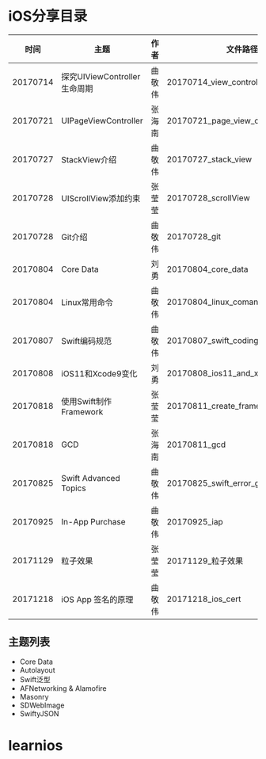 # iOS分享目录

时间 | 主题 | 作者 | 文件路径
---- | ---- | ---- | ----
20170714 | 探究UIViewController生命周期 | 曲敬伟 | 20170714_view_controller_lifecycle
20170721 | UIPageViewController | 张海南 | 20170721_page_view_controller
20170727 | StackView介绍 | 曲敬伟  | 20170727_stack_view
20170728 | UIScrollView添加约束 | 张莹莹 | 20170728_scrollView
20170728 | Git介绍 | 曲敬伟  | 20170728_git
20170804 | Core Data | 刘勇 | 20170804_core_data
20170804 | Linux常用命令 | 曲敬伟  | 20170804_linux_comands
20170807 | Swift编码规范 | 曲敬伟  | 20170807_swift_coding_styles
20170808 | iOS11和Xcode9变化 | 刘勇  | 20170808_ios11_and_xcode9_updates
20170818 | 使用Swift制作Framework | 张莹莹 | 20170811_create_framework_by_swift
20170818 | GCD | 张海南 | 20170811_gcd
20170825 | Swift Advanced Topics | 曲敬伟 | 20170825_swift_error_generic_function
20170925 | In-App Purchase | 曲敬伟 | 20170925_iap
20171129 | 粒子效果 | 张莹莹 | 20171129_粒子效果
20171218 | iOS App 签名的原理 | 曲敬伟 | 20171218_ios_cert

## 主题列表

- Core Data
- Autolayout
- Swift泛型
- AFNetworking & Alamofire
- Masonry
- SDWebImage
- SwiftyJSON




# learnios
